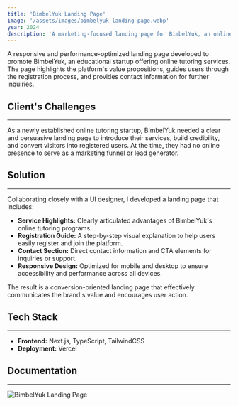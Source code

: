 ```yaml
---
title: 'BimbelYuk Landing Page'
image: '/assets/images/bimbelyuk-landing-page.webp'
year: 2024
description: 'A marketing-focused landing page for BimbelYuk, an online tutoring startup'
---
```


A responsive and performance-optimized landing page developed to promote BimbelYuk, an educational startup offering online tutoring services. The page highlights the platform's value propositions, guides users through the registration process, and provides contact information for further inquiries.

## Client's Challenges
---
As a newly established online tutoring startup, BimbelYuk needed a clear and persuasive landing page to introduce their services, build credibility, and convert visitors into registered users. At the time, they had no online presence to serve as a marketing funnel or lead generator.

## Solution
---
Collaborating closely with a UI designer, I developed a landing page that includes:
- **Service Highlights:** Clearly articulated advantages of BimbelYuk's online tutoring programs.
- **Registration Guide:** A step-by-step visual explanation to help users easily register and join the platform.
- **Contact Section:** Direct contact information and CTA elements for inquiries or support.
- **Responsive Design:** Optimized for mobile and desktop to ensure accessibility and performance across all devices.

The result is a conversion-oriented landing page that effectively communicates the brand's value and encourages user action.

## Tech Stack
---
- **Frontend:** Next.js, TypeScript, TailwindCSS
- **Deployment:** Vercel

## Documentation
---
<div class="grid grid-cols-1 lg:grid-cols-3 gap-2">
    <img src="/assets/images/bimbelyuk-landing-page.webp" alt="BimbelYuk Landing Page" class="rounded-xs">
</div>
